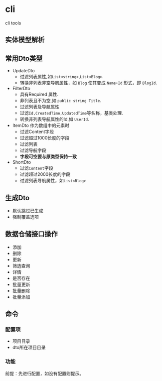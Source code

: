 # cli
cli tools
## 实体模型解析

## 常用Dto类型
- UpdateDto
  - 过滤列表属性,如`List<string>`,`List<Blog>`.
  - 转换非列表非空导航属性，如 `Blog` 使其变成 `Name+Id` 形式，即 `BlogId`.
- FilterDto
  - 具有Required 属性.
  - 非列表且不为空,如 `public string Title`.
  - 过滤列表及导航属性
  - 过滤`Id,CreatedTime,UpdatedTime`等名称，基类处理.
  - 转换非列表导航属性的Id,如 `UserId`.
- ItemDto 作为数组中的元素时
  - 过滤Content字段
  - 过滤超过1000长度的字段
  - 过滤列表
  - 过滤导航字段
  - **字段可空要与原类型保持一致**
- ShortDto 
  - 过滤`Content`字段
  - 过滤超过2000长度的字段
  - 过滤列表导航属性，如`List<Blog>`

## 生成Dto
- 默认跳过已生成
- 强制覆盖选项

## 数据仓储接口操作
- 添加
- 删除
- 更新
- 筛选查询
- 详情
- 是否存在
- 批量更新
- 批量删除
- 批量添加

## 命令

### 配置项
- 项目目录
- dto所在项目目录

### 功能
前提：先进行配置，如没有配置则提示。

